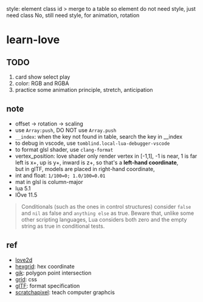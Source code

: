 style: element class id > merge to a table 
so element do not need style, just need class
No, still need style, for animation, rotation 
# learn-love
## TODO
1. card show select play
2. color: RGB and RGBA
2. practice some animation principle, stretch, anticipation

## note
- offset -> rotation -> scaling 
- use `Array:push`, DO NOT use `Array.push`
- `__index`: when the key not found in table, search the key in __index
- to debug in vscode, use `tomblind.local-lua-debugger-vscode`
- to format glsl shader, use `clang-format`
- vertex_position: love shader only render vertex in [-1,1], -1 is near, 1 is far  
left is x+, up is y+, inward is z+, so that's a **left-hand coordinate**,  
 but in glTF, models are placed in right-hand coordinate, 
- int and float: `1/100=0; 1.0/100=0.01`
- mat in glsl is column-major
- lua 5.1
- lÖve 11.5
> Conditionals (such as the ones in control structures) consider `false` and `nil` as false and `anything else` as true. Beware that, unlike some other scripting languages, Lua considers both zero and the empty string as true in conditional tests.

## ref
- [love2d](https://love2d.org/)
- [hexgrid](https://www.redblobgames.com/grids/hexagons/#pixel-to-hex): hex coordinate
- [gjk](https://dyn4j.org/2010/04/gjk-gilbert-johnson-keerthi/): polygon point intersection
- [grid](https://ruanyifeng.com/blog/2019/03/grid-layout-tutorial.html): css 
- [glTF](https://registry.khronos.org/glTF/specs/2.0/glTF-2.0.html): format specification
- [scratchapixel](https://www.scratchapixel.com/): teach computer graphcis